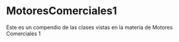 # MotoresComerciales1
Este es un compendio de las clases vistas en la materia de Motores Comerciales 1
